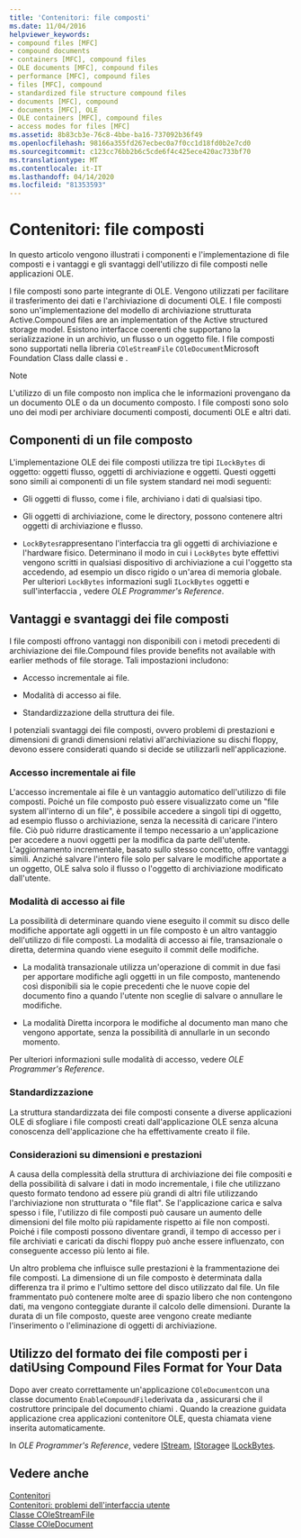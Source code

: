 ```yaml
---
title: 'Contenitori: file composti'
ms.date: 11/04/2016
helpviewer_keywords:
- compound files [MFC]
- compound documents
- containers [MFC], compound files
- OLE documents [MFC], compound files
- performance [MFC], compound files
- files [MFC], compound
- standardized file structure compound files
- documents [MFC], compound
- documents [MFC], OLE
- OLE containers [MFC], compound files
- access modes for files [MFC]
ms.assetid: 8b83cb3e-76c8-4bbe-ba16-737092b36f49
ms.openlocfilehash: 98166a355fd267ecbec0a7f0cc1d18fd0b2e7cd0
ms.sourcegitcommit: c123cc76bb2b6c5cde6f4c425ece420ac733bf70
ms.translationtype: MT
ms.contentlocale: it-IT
ms.lasthandoff: 04/14/2020
ms.locfileid: "81353593"
---
```

# <a name="containers-compound-files"></a>Contenitori: file composti

In questo articolo vengono illustrati i componenti e l'implementazione di file composti e i vantaggi e gli svantaggi dell'utilizzo di file composti nelle applicazioni OLE.

I file composti sono parte integrante di OLE. Vengono utilizzati per facilitare il trasferimento dei dati e l'archiviazione di documenti OLE. I file composti sono un'implementazione del modello di archiviazione strutturata Active.Compound files are an implementation of the Active structured storage model. Esistono interfacce coerenti che supportano la serializzazione in un archivio, un flusso o un oggetto file. I file composti sono supportati nella libreria `COleStreamFile` `COleDocument`Microsoft Foundation Class dalle classi e .

> [!NOTE]
> L'utilizzo di un file composto non implica che le informazioni provengano da un documento OLE o da un documento composto. I file composti sono solo uno dei modi per archiviare documenti composti, documenti OLE e altri dati.

## <a name="components-of-a-compound-file"></a><a name="_core_components_of_a_compound_file"></a>Componenti di un file composto

L'implementazione OLE dei file composti utilizza tre tipi `ILockBytes` di oggetto: oggetti flusso, oggetti di archiviazione e oggetti. Questi oggetti sono simili ai componenti di un file system standard nei modi seguenti:

- Gli oggetti di flusso, come i file, archiviano i dati di qualsiasi tipo.

- Gli oggetti di archiviazione, come le directory, possono contenere altri oggetti di archiviazione e flusso.

- `LockBytes`rappresentano l'interfaccia tra gli oggetti di archiviazione e l'hardware fisico. Determinano il modo in cui i `LockBytes` byte effettivi vengono scritti in qualsiasi dispositivo di archiviazione a cui l'oggetto sta accedendo, ad esempio un disco rigido o un'area di memoria globale. Per ulteriori `LockBytes` informazioni sugli `ILockBytes` oggetti e sull'interfaccia , vedere *OLE Programmer's Reference*.

## <a name="advantages-and-disadvantages-of-compound-files"></a><a name="_core_advantages_and_disadvantages_of_compound_files"></a>Vantaggi e svantaggi dei file composti

I file composti offrono vantaggi non disponibili con i metodi precedenti di archiviazione dei file.Compound files provide benefits not available with earlier methods of file storage. Tali impostazioni includono:

- Accesso incrementale ai file.

- Modalità di accesso ai file.

- Standardizzazione della struttura dei file.

I potenziali svantaggi dei file composti, ovvero problemi di prestazioni e dimensioni di grandi dimensioni relativi all'archiviazione su dischi floppy, devono essere considerati quando si decide se utilizzarli nell'applicazione.

### <a name="incremental-access-to-files"></a><a name="_core_incremental_access_to_files"></a>Accesso incrementale ai file

L'accesso incrementale ai file è un vantaggio automatico dell'utilizzo di file composti. Poiché un file composto può essere visualizzato come un "file system all'interno di un file", è possibile accedere a singoli tipi di oggetto, ad esempio flusso o archiviazione, senza la necessità di caricare l'intero file. Ciò può ridurre drasticamente il tempo necessario a un'applicazione per accedere a nuovi oggetti per la modifica da parte dell'utente. L'aggiornamento incrementale, basato sullo stesso concetto, offre vantaggi simili. Anziché salvare l'intero file solo per salvare le modifiche apportate a un oggetto, OLE salva solo il flusso o l'oggetto di archiviazione modificato dall'utente.

### <a name="file-access-modes"></a><a name="_core_file_access_modes"></a>Modalità di accesso ai file

La possibilità di determinare quando viene eseguito il commit su disco delle modifiche apportate agli oggetti in un file composto è un altro vantaggio dell'utilizzo di file composti. La modalità di accesso ai file, transazionale o diretta, determina quando viene eseguito il commit delle modifiche.

- La modalità transazionale utilizza un'operazione di commit in due fasi per apportare modifiche agli oggetti in un file composto, mantenendo così disponibili sia le copie precedenti che le nuove copie del documento fino a quando l'utente non sceglie di salvare o annullare le modifiche.

- La modalità Diretta incorpora le modifiche al documento man mano che vengono apportate, senza la possibilità di annullarle in un secondo momento.

Per ulteriori informazioni sulle modalità di accesso, vedere *OLE Programmer's Reference*.

### <a name="standardization"></a><a name="_core_standardization"></a>Standardizzazione

La struttura standardizzata dei file composti consente a diverse applicazioni OLE di sfogliare i file composti creati dall'applicazione OLE senza alcuna conoscenza dell'applicazione che ha effettivamente creato il file.

### <a name="size-and-performance-considerations"></a><a name="_core_size_and_performance_considerations"></a>Considerazioni su dimensioni e prestazioni

A causa della complessità della struttura di archiviazione dei file compositi e della possibilità di salvare i dati in modo incrementale, i file che utilizzano questo formato tendono ad essere più grandi di altri file utilizzando l'archiviazione non strutturata o "file flat". Se l'applicazione carica e salva spesso i file, l'utilizzo di file composti può causare un aumento delle dimensioni del file molto più rapidamente rispetto ai file non composti. Poiché i file composti possono diventare grandi, il tempo di accesso per i file archiviati e caricati da dischi floppy può anche essere influenzato, con conseguente accesso più lento ai file.

Un altro problema che influisce sulle prestazioni è la frammentazione dei file composti. La dimensione di un file composto è determinata dalla differenza tra il primo e l'ultimo settore del disco utilizzato dal file. Un file frammentato può contenere molte aree di spazio libero che non contengono dati, ma vengono conteggiate durante il calcolo delle dimensioni. Durante la durata di un file composto, queste aree vengono create mediante l'inserimento o l'eliminazione di oggetti di archiviazione.

## <a name="using-compound-files-format-for-your-data"></a><a name="_core_using_compound_files_format_for_your_data"></a>Utilizzo del formato dei file composti per i datiUsing Compound Files Format for Your Data

Dopo aver creato correttamente un'applicazione `COleDocument`con una classe documento `EnableCompoundFile`derivata da , assicurarsi che il costruttore principale del documento chiami . Quando la creazione guidata applicazione crea applicazioni contenitore OLE, questa chiamata viene inserita automaticamente.

In *OLE Programmer's Reference*, vedere [IStream](/windows/win32/api/objidl/nn-objidl-istream), [IStorage](/windows/win32/api/objidl/nn-objidl-istorage)e [ILockBytes](/windows/win32/api/objidl/nn-objidl-ilockbytes).

## <a name="see-also"></a>Vedere anche

[Contenitori](../mfc/containers.md)<br/>
[Contenitori: problemi dell'interfaccia utente](../mfc/containers-user-interface-issues.md)<br/>
[Classe COleStreamFile](../mfc/reference/colestreamfile-class.md)<br/>
[Classe COleDocument](../mfc/reference/coledocument-class.md)
